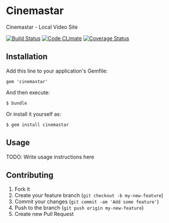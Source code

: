 # Cinemastar

Cinemastar - Local Video Site

[![Build Status](https://travis-ci.org/naoto/cinemastar.png?branch=master)](https://travis-ci.org/naoto/cinemastar)
[![Code CLimate](https://codeclimate.com/github/naoto/cinemastar.png)](https://codeclimate.com/github/naoto/cinemastar)
[![Coverage Status](https://coveralls.io/repos/naoto/cinemastar/badge.png?branch=master)](https://coveralls.io/r/naoto/cinemastar)


## Installation

Add this line to your application's Gemfile:

    gem 'cinemastar'

And then execute:

    $ bundle

Or install it yourself as:

    $ gem install cinemastar

## Usage

TODO: Write usage instructions here

## Contributing

1. Fork it
2. Create your feature branch (`git checkout -b my-new-feature`)
3. Commit your changes (`git commit -am 'Add some feature'`)
4. Push to the branch (`git push origin my-new-feature`)
5. Create new Pull Request
